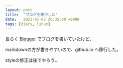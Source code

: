 ```yaml
---
layout: post
title:  "ブログを移行した"
date:   2021-01-03 20:35:00 +0900
tags: [diary, linux]
---
```

長らく [Blogger](https://emorima.blogspot.com/) でブログを書いていたけど、

markdownの方が書きやすいので、github.io へ移行した。

styleの修正は後でやろう...  
